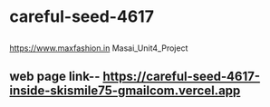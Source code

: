 # careful-seed-4617
## 
https://www.maxfashion.in
Masai_Unit4_Project

## web page link-- https://careful-seed-4617-inside-skismile75-gmailcom.vercel.app
